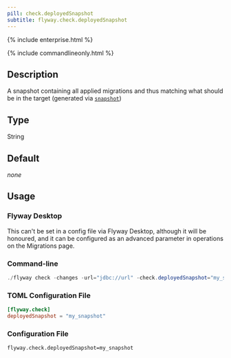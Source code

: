 ```yaml
---
pill: check.deployedSnapshot
subtitle: flyway.check.deployedSnapshot
---
```


{% include enterprise.html %}

{% include commandlineonly.html %}

## Description

A snapshot containing all applied migrations and thus matching what should be in the target (generated via [`snapshot`](Commands/snapshot))

## Type

String

## Default

<i>none</i>

## Usage

### Flyway Desktop

This can't be set in a config file via Flyway Desktop, although it will be honoured, and it can be configured as an advanced parameter in operations on the Migrations page.

### Command-line

```powershell
./flyway check -changes -url="jdbc://url" -check.deployedSnapshot="my_snapshot"
```

### TOML Configuration File

```toml
[flyway.check]
deployedSnapshot = "my_snapshot"
```

### Configuration File

```properties
flyway.check.deployedSnapshot=my_snapshot
```